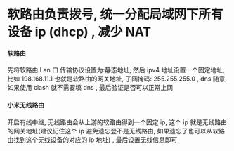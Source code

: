 
# 软路由负责拨号, 统一分配局域网下所有设备 ip (dhcp) , 减少 NAT
#### 软路由
先将软路由 Lan 口 传输协议设置为:静态地址, 然后 ipv4 地址设置一个固定地址,比如 198.168.11.1 也就是软路由的网关地址, 子网掩码: 255.255.255.0 , dns 随意, 如果使用 clash 就不需要填 dns , 最后验证是否可以正常上网


#### 小米无线路由
开启有线中继, 无线路由会从上游的软路由得到一个固定 ip,  这个 ip 就是无线路由的网关地址(建议记住这个 ip 避免遗忘登不是无线路由, 如果遗忘了也可以从软路由找到这个无线设备的对应的 ip 地址) , 最后设置无线信息即可